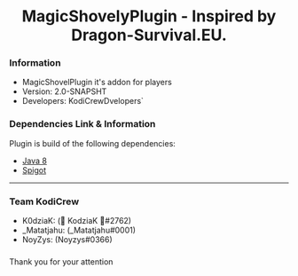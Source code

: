 <h1 align="center">MagicShovelyPlugin - Inspired by Dragon-Survival.EU.</h1>

### Information 

* MagicShovelPlugin it's addon for players
* Version: 2.0-SNAPSHT
* Developers: KodiCrewDvelopers`

### Dependencies Link & Information

Plugin is build of the following dependencies:

* [Java 8](https://www.oracle.com/technetwork/java/javase/downloads/jdk8-downloads-2133151.html)
* [Spigot](https://www.google.pl/search?client=opera&q=spigot&sourceid=opera&ie=UTF-8&oe=UTF-8)
***

### Team KodiCrew

* K0dziaK: (👑 KodziaK 👑#2762)
* _Matatjahu: (_Matatjahu#0001)
* NoyZys: (Noyzys#0366)

### 
Thank you for your attention 
